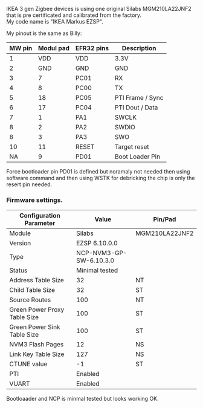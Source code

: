 IKEA 3 gen Zigbee devices is using one original Silabs MGM210LA22JNF2 that is pre certificated and calibrated from the factory.  
My code name is "IKEA Markus EZSP".  
   
My pinout is the same as Billy: 

| MW pin | Modul pad | EFR32 pins | Description |
|--------|-----------|------------|-------------|
| 1      | VDD       | VDD        | 3.3V        |
| 2      | GND       | GND        | GND         |
| 3      | 7         | PC01       | RX          |
| 4      | 8         | PC00       | TX          |
| 5      | 18        | PC05       | PTI Frame / Sync   |
| 6      | 17        | PC04       | PTI Dout / Data    |
| 7      | 1         | PA1        | SWCLK       |
| 8      | 2         | PA2        | SWDIO       |
| 8      | 3         | PA3        | SWO         |
| 10     | 11        | RESET      | Target reset | 
| NA     | 9         | PD01       | Boot Loader Pin |

Force bootloader pin PD01 is defined but noramaly not needed then using software command and then using WSTK for debricking the chip is only the resert pin needed.  
  
### Firmware settings.
Configuration Parameter | Value | Pin/Pad
-- | -- | --
Module | Silabs| MGM210LA22JNF2
Version | EZSP 6.10.0.0
Type | NCP-NVM3-GP-SW-6.10.3.0
Status | Minimal tested
Address Table Size |32 | NT
Child Table Size | 32 | ST
Source Routes |100 | NT
Green Power Proxy Table Size | 100 | ST
Green Power Sink Table Size | 100 | ST
NVM3 Flash Pages | 12 | NS
Link Key Table Size | 127 | NS
CTUNE value | -1 | ST
PTI | Enabled
VUART | Enabled
  
Bootloaader and NCP is minmal tested but looks working OK.
